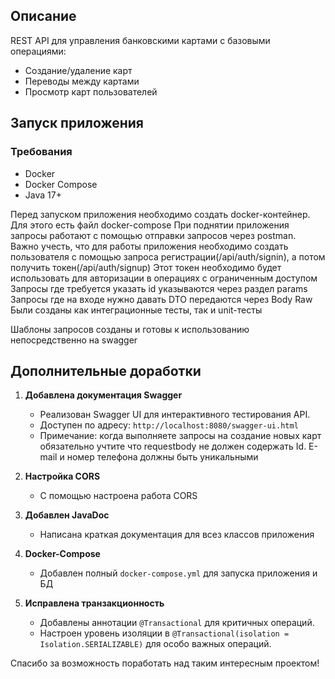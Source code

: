 ## Описание
REST API для управления банковскими картами с базовыми операциями:
- Создание/удаление карт
- Переводы между картами
- Просмотр карт пользователей

## Запуск приложения

### Требования
- Docker
- Docker Compose
- Java 17+

Перед запуском приложения необходимо создать docker-контейнер. Для этого есть файл docker-compose
При поднятии приложения запросы работают с помощью отправки запросов через postman. 
Важно учесть, что для работы приложения необходимо создать пользователя с помощью запроса регистрации(/api/auth/signin), а потом получить токен(/api/auth/signup)
Этот токен необходимо будет использовать для авторизации в операциях с ограниченным доступом
Запросы где требуется указать id указываются через раздел params
Запросы где на входе нужно давать DTO передаются через Body Raw
Были созданы как интеграционные тесты, так и unit-тесты

Шаблоны запросов созданы и готовы к использованию непосредственно на swagger

## Дополнительные доработки

1. **Добавлена документация Swagger**  
   - Реализован Swagger UI для интерактивного тестирования API.  
   - Доступен по адресу: `http://localhost:8080/swagger-ui.html`  
   - Примечание: когда выполняете запросы на создание новых карт обязательно учтите что requestbody не должен содержать Id. E-mail и номер телефона должны быть уникальными

2. **Настройка CORS**  
   - С помощью настроена работа CORS

3. **Добавлен JavaDoc**  
   - Написана краткая документация для всез классов приложения

4. **Docker-Compose**  
   - Добавлен полный `docker-compose.yml` для запуска приложения и БД  
     
5. **Исправлена транзакционность**  
   - Добавлены аннотации `@Transactional` для критичных операций.  
   - Настроен уровень изоляции в `@Transactional(isolation = Isolation.SERIALIZABLE)` для особо важных операций.

Спасибо за возможность поработать над таким интересным проектом!
